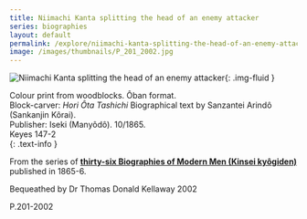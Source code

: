 ```yaml
---
title: Niimachi Kanta splitting the head of an enemy attacker
series: biographies
layout: default
permalink: /explore/niimachi-kanta-splitting-the-head-of-an-enemy-attacker
image: /images/thumbnails/P_201_2002.jpg
---
```


![Niimachi Kanta splitting the head of an enemy attacker]({{site.baseurl}}/images/P_201_2002.jpg){: .img-fluid }

Colour print from woodblocks.
&Ocirc;ban format.  
Block-carver: _Hori &Ocirc;ta  Tashichi_
Biographical text by Sanzantei Arind&ocirc; (Sankanjin K&ocirc;rai).  
Publisher: Iseki (Many&ocirc;d&ocirc;). 10/1865.  
Keyes 147-2  
{: .text-info }

From the series of **[thirty-six Biographies of Modern Men (Kinsei kyôgiden)]({{site.baseurl}}/series/biographies-of-modern-men)**
published in 1865-6.

Bequeathed by Dr Thomas Donald Kellaway 2002

P.201-2002
